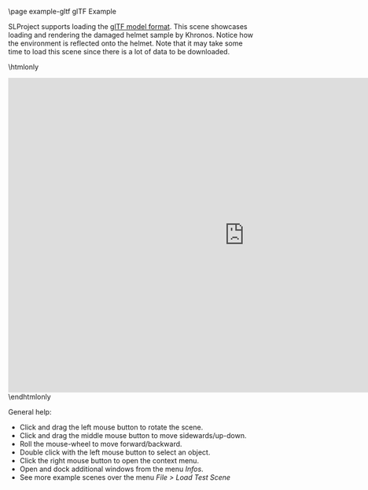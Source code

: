 \page example-gltf glTF Example

SLProject supports loading the [glTF model format](https://en.wikipedia.org/wiki/GlTF). This scene
showcases loading and rendering the damaged helmet sample by Khronos. Notice how the environment is
reflected onto the helmet. Note that it may take some time to load this scene since there is a lot of
data to be downloaded.

\htmlonly
<iframe src="https://pallas.ti.bfh.ch/slproject?scene=40" width="960" height="640" frameBorder="0"></iframe>
\endhtmlonly

General help:
<ul>
  <li>Click and drag the left mouse button to rotate the scene.</li>
  <li>Click and drag the middle mouse button to move sidewards/up-down.</li>
  <li>Roll the mouse-wheel to move forward/backward.</li>
  <li>Double click with the left mouse button to select an object.</li>
  <li>Click the right mouse button to open the context menu.</li>
  <li>Open and dock additional windows from the menu <em>Infos</em>.</li>
  <li>See more example scenes over the menu <em>File > Load Test Scene</em></li>
</ul>